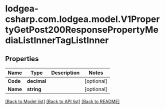 
# lodgea-csharp.com.lodgea.model.V1PropertyGetPost200ResponsePropertyMediaListInnerTagListInner

## Properties

Name | Type | Description | Notes
------------ | ------------- | ------------- | -------------
**Code** | **decimal** |  | [optional] 
**Name** | **string** |  | [optional] 

[[Back to Model list]](../README.md#documentation-for-models)
[[Back to API list]](../README.md#documentation-for-api-endpoints)
[[Back to README]](../README.md)

